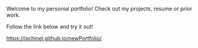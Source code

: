 

Welcome to my personial portfolio! Check out my projects, resume or prior work.

Follow the link below and try it out!

https://jschinel.github.io/newPortfolio/

